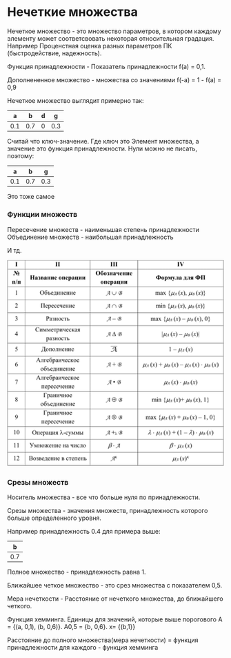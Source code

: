 Нечеткие множества
========================

Нечеткое множество - это множество параметров, в котором каждому элементу может соответсвовать некоторая относительная градация. Например Проценстная оценка разных параметров ПК (быстродействие, надежность).

Функция принадлежности - Показатель принадлежности f(a) = 0,1.

Дополнененное множество - множества со значениями f(-a) = 1 - f(a) = 0,9

Нечеткое множество выглядит примерно так: 

|  a  |  b  | d |  g  |
|:---:|:---:|:-:|:---:|
| 0.1 | 0.7 | 0 | 0.3 |

Считай что ключ-значение. Где ключ это  Элемент множества, а значение это функция принадлежности. Нули можно не писать, поэтому:

|  a  |  b  |  g  |
|:---:|:---:|:---:|
| 0.1 | 0.7 | 0.3 |

Это тоже самое

### Функции множеств
Пересечение множеств - наименьшая степень принадлежности
Объединение множеств - наибольшая принадлежность

И тд.  

![MFFunctions](../media/qownnotes-media-kKpNvA.png)


### Срезы множеств
Носитель множества - все что больше нуля по принадлежности.

Срезы множества - значения множеств, принадлежность которого больше определенного уровня.

Например принадлежность 0.4 для примера выше:

|  b  |
|:---:|
| 0.7 |


Полное множество - принадлежность равна 1.

Ближайшее четкое множество - это срез множества с показателем 0,5.

Мера нечеткости - Расстояние от нечеткого множества, до ближайшего четкого.

Функция хемминга. Единицы для значений, которые выше порогового A = {(a, 0,1), (b, 0,6)}. A0,5 = {b, 0,6}. x= {(b,1}}

Расстояние до полного множества(мера нечеткости) =  функция принадлежности для каждого - функция хемминга


